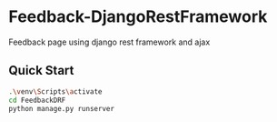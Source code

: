 # Feedback-DjangoRestFramework
Feedback page using django rest framework and ajax


## Quick Start
```bash
.\venv\Scripts\activate
cd FeedbackDRF
python manage.py runserver



```

